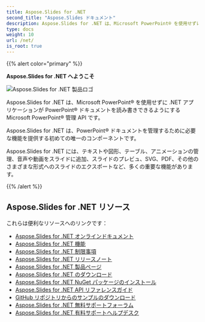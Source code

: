 ```yaml
---
title: Aspose.Slides for .NET
second_title: "Aspose.Slides ドキュメント"
description: Aspose.Slides for .NET は、Microsoft PowerPoint® を使用せずに .NET アプリケーションが PowerPoint® ドキュメントを読み書きできるようにする Microsoft PowerPoint® 管理 API です。
type: docs
weight: 10
url: /net/
is_root: true
---
```


{{% alert color="primary" %}}

**Aspose.Slides for .NET へようこそ**

![Aspose.Slides for .NET 製品ロゴ](home_1.png)

Aspose.Slides for .NET は、Microsoft PowerPoint® を使用せずに .NET アプリケーションが PowerPoint® ドキュメントを読み書きできるようにする Microsoft PowerPoint® 管理 API です。

Aspose.Slides for .NET は、PowerPoint® ドキュメントを管理するために必要な機能を提供する初めての唯一のコンポーネントです。

Aspose.Slides for .NET には、テキストや図形、テーブル、アニメーションの管理、音声や動画をスライドに追加、スライドのプレビュ、SVG、PDF、その他のさまざまな形式へのスライドのエクスポートなど、多くの重要な機能があります。

{{% /alert %}}

## Aspose.Slides for .NET リソース

これらは便利なリソースへのリンクです：

- [Aspose.Slides for .NET オンラインドキュメント](/slides/net/)
- [Aspose.Slides for .NET 機能](/slides/net/features-overview/)
- [Aspose.Slides for .NET 制限事項](/slides/net/known-issues/)
- [Aspose.Slides for .NET リリースノート](https://releases.aspose.com/slides/net/release-notes/)
- [Aspose.Slides for .NET 製品ページ](https://products.aspose.com/slides/net/)
- [Aspose.Slides for .NET のダウンロード](https://releases.aspose.com/slides/net/)
- [Aspose.Slides for .NET NuGet パッケージのインストール](https://www.nuget.org/packages/Aspose.Slides.NET/)
- [Aspose.Slides for .NET API リファレンスガイド](https://reference.aspose.com/slides/net)
- [GitHub リポジトリからのサンプルのダウンロード](https://github.com/aspose-slides/Aspose.Slides-for-.NET)
- [Aspose.Slides for .NET 無料サポートフォーラム](https://forum.aspose.com/c/slides/11)
- [Aspose.Slides for .NET 有料サポートヘルプデスク](https://helpdesk.aspose.com/)